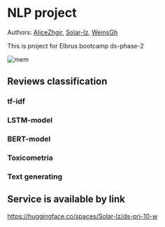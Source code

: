 # NLP project

Authors: [AliceZhgir](https://github.com/alizhgir), [Solar-Iz](https://github.com/Solar-Iz), [WeinsGh](https://github.com/WeinsGH) 

This is project for Elbrus bootcamp ds-phase-2

![mem](https://github.com/alizhgir/ds-prj-10-w/assets/109025285/e315cea0-41d4-4c39-9b85-c150adf8c414)


## Reviews classification

### tf-idf

### LSTM-model

### BERT-model

### Toxicometria

### Text generating

## Service is available by link
https://huggingface.co/spaces/Solar-Iz/ds-prj-10-w
